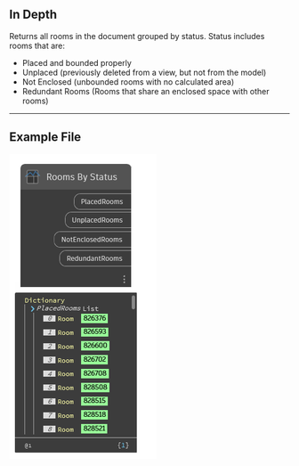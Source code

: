 ## In Depth
Returns all rooms in the document grouped by status. Status includes rooms that are:
- Placed and bounded properly
- Unplaced (previously deleted from a view, but not from the model)
- Not Enclosed (unbounded rooms with no calculated area)
- Redundant Rooms (Rooms that share an enclosed space with other rooms)
___
## Example File

![Rooms By Status](./DSRevitNodesUI.RoomsByStatus_img.jpg)